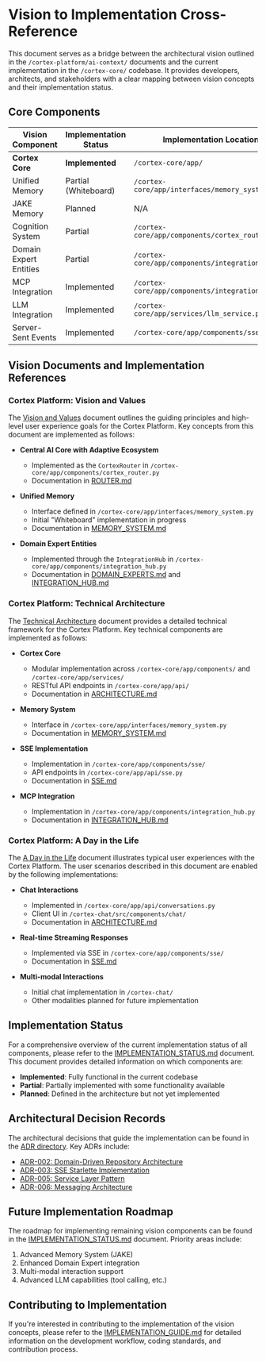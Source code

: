 # Vision to Implementation Cross-Reference

This document serves as a bridge between the architectural vision outlined in the `/cortex-platform/ai-context/` documents and the current implementation in the `/cortex-core/` codebase. It provides developers, architects, and stakeholders with a clear mapping between vision concepts and their implementation status.

## Core Components

| Vision Component | Implementation Status | Implementation Location | Documentation |
|------------------|----------------------|------------------------|---------------|
| **Cortex Core** | **Implemented** | `/cortex-core/app/` | [ARCHITECTURE.md](../../cortex-core/docs/ARCHITECTURE.md) |
| Unified Memory | Partial (Whiteboard) | `/cortex-core/app/interfaces/memory_system.py` | [MEMORY_SYSTEM.md](../../cortex-core/docs/MEMORY_SYSTEM.md) |
| JAKE Memory | Planned | N/A | [memory/IMPLEMENTATIONS.md](../../cortex-core/docs/memory/IMPLEMENTATIONS.md) |
| Cognition System | Partial | `/cortex-core/app/components/cortex_router.py` | [ROUTER.md](../../cortex-core/docs/ROUTER.md) |
| Domain Expert Entities | Partial | `/cortex-core/app/components/integration_hub.py` | [DOMAIN_EXPERTS.md](../../cortex-core/docs/DOMAIN_EXPERTS.md) |
| MCP Integration | Implemented | `/cortex-core/app/components/integration_hub.py` | [INTEGRATION_HUB.md](../../cortex-core/docs/INTEGRATION_HUB.md) |
| LLM Integration | Implemented | `/cortex-core/app/services/llm_service.py` | [LLM_INTEGRATION.md](../../cortex-core/docs/LLM_INTEGRATION.md) |
| Server-Sent Events | Implemented | `/cortex-core/app/components/sse/` | [SSE.md](../../cortex-core/docs/SSE.md) |

## Vision Documents and Implementation References

### Cortex Platform: Vision and Values

The [Vision and Values](./cortex/Cortex_Platform-Vision_and_Values.md) document outlines the guiding principles and high-level user experience goals for the Cortex Platform. Key concepts from this document are implemented as follows:

- **Central AI Core with Adaptive Ecosystem**
  - Implemented as the `CortexRouter` in `/cortex-core/app/components/cortex_router.py`
  - Documentation in [ROUTER.md](../../cortex-core/docs/ROUTER.md)

- **Unified Memory**
  - Interface defined in `/cortex-core/app/interfaces/memory_system.py`
  - Initial "Whiteboard" implementation in progress
  - Documentation in [MEMORY_SYSTEM.md](../../cortex-core/docs/MEMORY_SYSTEM.md)

- **Domain Expert Entities**
  - Implemented through the `IntegrationHub` in `/cortex-core/app/components/integration_hub.py`
  - Documentation in [DOMAIN_EXPERTS.md](../../cortex-core/docs/DOMAIN_EXPERTS.md) and [INTEGRATION_HUB.md](../../cortex-core/docs/INTEGRATION_HUB.md)

### Cortex Platform: Technical Architecture

The [Technical Architecture](./cortex/Cortex_Platform-Technical_Architecture.md) document provides a detailed technical framework for the Cortex Platform. Key technical components are implemented as follows:

- **Cortex Core**
  - Modular implementation across `/cortex-core/app/components/` and `/cortex-core/app/services/`
  - RESTful API endpoints in `/cortex-core/app/api/`
  - Documentation in [ARCHITECTURE.md](../../cortex-core/docs/ARCHITECTURE.md)

- **Memory System**
  - Interface in `/cortex-core/app/interfaces/memory_system.py`
  - Documentation in [MEMORY_SYSTEM.md](../../cortex-core/docs/MEMORY_SYSTEM.md)

- **SSE Implementation**
  - Implementation in `/cortex-core/app/components/sse/`
  - API endpoints in `/cortex-core/app/api/sse.py`
  - Documentation in [SSE.md](../../cortex-core/docs/SSE.md)

- **MCP Integration**
  - Implementation in `/cortex-core/app/components/integration_hub.py`
  - Documentation in [INTEGRATION_HUB.md](../../cortex-core/docs/INTEGRATION_HUB.md)

### Cortex Platform: A Day in the Life

The [A Day in the Life](./cortex/Cortex_Platform-A_Day_in_the_Life.md) document illustrates typical user experiences with the Cortex Platform. The user scenarios described in this document are enabled by the following implementations:

- **Chat Interactions**
  - Implemented in `/cortex-core/app/api/conversations.py`
  - Client UI in `/cortex-chat/src/components/chat/`
  - Documentation in [ARCHITECTURE.md](../../cortex-core/docs/ARCHITECTURE.md)

- **Real-time Streaming Responses**
  - Implemented via SSE in `/cortex-core/app/components/sse/`
  - Documentation in [SSE.md](../../cortex-core/docs/SSE.md)

- **Multi-modal Interactions**
  - Initial chat implementation in `/cortex-chat/`
  - Other modalities planned for future implementation

## Implementation Status

For a comprehensive overview of the current implementation status of all components, please refer to the [IMPLEMENTATION_STATUS.md](../../cortex-core/docs/IMPLEMENTATION_STATUS.md) document. This document provides detailed information on which components are:
- **Implemented**: Fully functional in the current codebase
- **Partial**: Partially implemented with some functionality available
- **Planned**: Defined in the architecture but not yet implemented

## Architectural Decision Records

The architectural decisions that guide the implementation can be found in the [ADR directory](../../cortex-core/docs/adr/). Key ADRs include:

- [ADR-002: Domain-Driven Repository Architecture](../../cortex-core/docs/adr/adr-002-domain-driven-repository-architecture.md)
- [ADR-003: SSE Starlette Implementation](../../cortex-core/docs/adr/adr-003-sse-starlette-implementation.md)
- [ADR-005: Service Layer Pattern](../../cortex-core/docs/adr/adr-005-service-layer-pattern.md)
- [ADR-006: Messaging Architecture](../../cortex-core/docs/adr/adr-006-messaging-architecture.md)

## Future Implementation Roadmap

The roadmap for implementing remaining vision components can be found in the [IMPLEMENTATION_STATUS.md](../../cortex-core/docs/IMPLEMENTATION_STATUS.md) document. Priority areas include:

1. Advanced Memory System (JAKE)
2. Enhanced Domain Expert integration
3. Multi-modal interaction support
4. Advanced LLM capabilities (tool calling, etc.)

## Contributing to Implementation

If you're interested in contributing to the implementation of the vision concepts, please refer to the [IMPLEMENTATION_GUIDE.md](../../cortex-core/IMPLEMENTATION_GUIDE.md) for detailed information on the development workflow, coding standards, and contribution process.